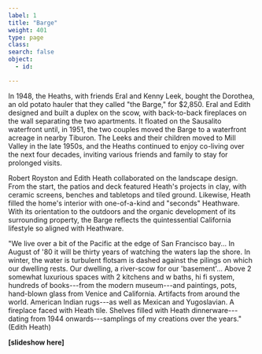 ```yaml
---
label: 1
title: "Barge"
weight: 401
type: page
class:
search: false
object:
  - id:

---
```

In 1948, the Heaths, with friends Eral and Kenny Leek, bought the Dorothea, an old potato hauler that they called "the Barge," for $2,850. Eral and Edith designed and built a duplex on the scow, with back-to-back fireplaces on the wall separating the two apartments. It floated on the Sausalito waterfront until, in 1951, the two couples moved the Barge to a waterfront acreage in nearby Tiburon. The Leeks and their children moved to Mill Valley in the late 1950s, and the Heaths continued to enjoy co-living over the next four decades, inviting various friends and family to stay for prolonged visits.

Robert Royston and Edith Heath collaborated on the landscape design. From the start, the patios and deck featured Heath's projects in clay, with ceramic screens, benches and tabletops and tiled ground. Likewise, Heath filled the home's interior with one-of-a-kind and "seconds" Heathware. With its orientation to the outdoors and the organic development of its surrounding property, the Barge reflects the quintessential California lifestyle so aligned with Heathware.

"We live over a bit of the Pacific at the edge of San Francisco bay... In August of '80 it will be thirty years of watching the waters lap the shore. In winter, the water is turbulent flotsam is dashed against the pilings on which our dwelling rests. Our dwelling, a river-scow for our 'basement'... Above 2 somewhat luxurious spaces with 2 kitchens and w baths, hi fi system, hundreds of books---from the modern museum---and paintings, pots, hand-blown glass from Venice and California. Artifacts from around the world. American Indian rugs---as well as Mexican and Yugoslavian. A fireplace faced with Heath tile. Shelves filled with Heath dinnerware---dating from 1944 onwards---samplings of my creations over the years." (Edith Heath)

**[slideshow here]**
